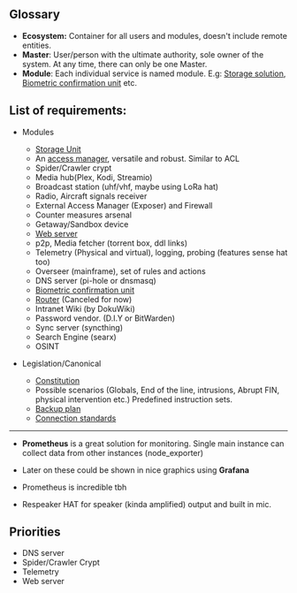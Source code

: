 ## Glossary
- <a name="ecosystem"></a> **Ecosystem:** Container for all users and modules, doesn't include remote entities.  
- <a name="master"></a> **Master**: User/person with the ultimate authority, sole owner of the system. At any time, there can only be one Master.
- <a name="module"></a> **Module**: Each individual service is named module. E.g: [Storage solution](/storage/storage.md), [Biometric confirmation unit](/biometric-confirmation-unit/biometric-confirmation-unit.md) etc.

## List of requirements:
- Modules
    - [Storage Unit](/storage/storage.md)
    - An [access manager](/access-base/access-base.md), versatile and robust. Similar to ACL
    - Spider/Crawler crypt
    - Media hub(Plex, Kodi, Streamio)
    - Broadcast station (uhf/vhf, maybe using LoRa hat)  
    - Radio, Aircraft signals receiver  
    - External Access Manager (Exposer) and Firewall
    - Counter measures arsenal
    - Getaway/Sandbox device
    - [Web server](/web-server/web-server.md)
    - p2p, Media fetcher (torrent box, ddl links)
    - Telemetry (Physical and virtual), logging, probing (features sense hat too)
    - Overseer (mainframe), set of rules and actions 
    - DNS server (pi-hole or dnsmasq)
    - [Biometric confirmation unit](/biometric-confirmation-unit/biometric-confirmation-unit.md)
    - [Router](/router/router.md) (Canceled for now)
    - Intranet Wiki (by DokuWiki)
    - Password vendor. (D.I.Y or BitWarden)
    - Sync server (syncthing)
    - Search Engine (searx)
    - OSINT

- Legislation/Canonical
    - [Constitution](/constitution/constitution.md)
    - Possible scenarios (Globals, End of the line, intrusions, Abrupt FIN, physical intervention etc.) Predefined instruction sets.
    - [Backup plan](/backup-plan/backup-plan.md)
    - [Connection standards](/connection-standards/connection-standards.md)

---

- **Prometheus** is a great solution for monitoring. Single main instance can collect data from other instances (node_exporter)
- Later on these could be shown in nice graphics using **Grafana**
- Prometheus is incredible tbh


- Respeaker HAT for speaker (kinda amplified) output and built in mic.



## Priorities
- DNS server
- Spider/Crawler Crypt
- Telemetry
- Web server
